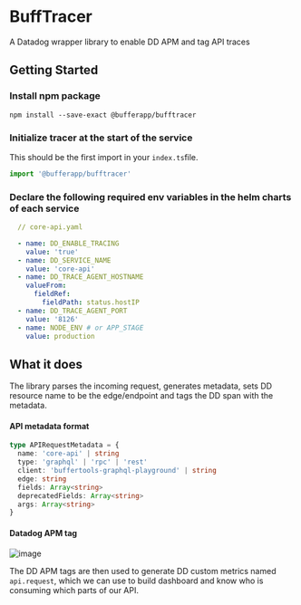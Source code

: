 # BuffTracer

A Datadog wrapper library to enable DD APM and tag API traces

## Getting Started

### Install npm package
```shell
npm install --save-exact @bufferapp/bufftracer
```

### Initialize tracer at the start of the service
This should be the first import in your `index.ts`file.
```typescript
import '@bufferapp/bufftracer'
```

### Declare the following required env variables in the helm charts of each service
```yaml
  // core-api.yaml

  - name: DD_ENABLE_TRACING
    value: 'true'
  - name: DD_SERVICE_NAME
    value: 'core-api'
  - name: DD_TRACE_AGENT_HOSTNAME
    valueFrom:
      fieldRef:
        fieldPath: status.hostIP
  - name: DD_TRACE_AGENT_PORT
    value: '8126'
  - name: NODE_ENV # or APP_STAGE
    value: production
```

## What it does

The library parses the incoming request, generates metadata, sets DD resource name to be the edge/endpoint and tags the DD span with the metadata.

#### API metadata format

```typescript
type APIRequestMetadata = {
  name: 'core-api' | string
  type: 'graphql' | 'rpc' | 'rest'
  client: 'buffertools-graphql-playground' | string
  edge: string
  fields: Array<string>
  deprecatedFields: Array<string>
  args: Array<string>
}
```

#### Datadog APM tag
![image](https://user-images.githubusercontent.com/727592/135768930-aee25005-4af3-49f9-b34a-bbcf0646f320.png)

The DD APM tags are then used to generate DD custom metrics named `api.request`, which we can use to build dashboard and know who is consuming which parts of our API.
